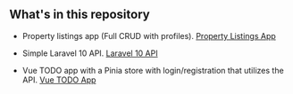 ## What's in this repository

- Property listings app (Full CRUD with profiles). 
  [Property Listings App](https://github.com/minuut/Laravel-and-Vue.js-course-projects/tree/main/PropertyListingsApp)

- Simple Laravel 10 API.
  [Laravel 10 API](https://github.com/minuut/Laravel-and-Vue.js-course-projects/tree/main/Laravel-10-Api)

- Vue TODO app with a Pinia store with login/registration that utilizes the API.
  [Vue TODO App](https://github.com/minuut/Laravel-and-Vue.js-course-projects/tree/main/vue-td-app)
